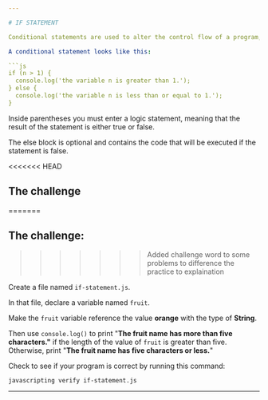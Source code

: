 ```yaml
---

# IF STATEMENT

Conditional statements are used to alter the control flow of a program, based on a specified boolean condition.

A conditional statement looks like this:

```js
if (n > 1) {
  console.log('the variable n is greater than 1.');
} else {
  console.log('the variable n is less than or equal to 1.');
}
```

Inside parentheses you must enter a logic statement, meaning that the result of the statement is either true or false. 

The else block is optional and contains the code that will be executed if the statement is false.

<<<<<<< HEAD
## The challenge
=======
## The challenge:
>>>>>>> Added challenge word to some problems to difference the practice to explaination

Create a file named `if-statement.js`.

In that file, declare a variable named `fruit`.

Make the `fruit` variable reference the value **orange** with the type of **String**.

Then use `console.log()` to print "**The fruit name has more than five characters."** if the length of the value of `fruit` is greater than five.
Otherwise, print "**The fruit name has five characters or less.**"

Check to see if your program is correct by running this command:

`javascripting verify if-statement.js`

---
```


